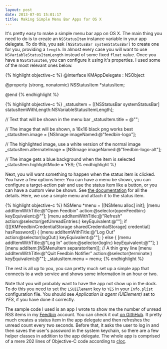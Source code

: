 ```yaml
---
layout: post
date: 2013-07-01 15:01:17
title: Making Simple Menu Bar Apps for OS X
---
```


It's pretty easy to make a simple menu bar app on OS X. The main thing you need to do is to create an `NSStatusItem` instance variable in your app delegate. To do this, you ask `[NSStatusBar systemStatusBar]` to create one for you, providing a `length`. In almost every case you will want to use `NSVariableStatusItemLength` instead of some fixed `float` value. Once you have a `NSStatusItem`, you can configure it using it's properties. I used some of the most relevant ones below.

{% highlight objective-c %}
@interface KMAppDelegate : NSObject <NSApplicationDelegate>
    
@property (strong, nonatomic) NSStatusItem *statusItem;
    
@end
{% endhighlight %}

{% highlight objective-c %}
_statusItem = [[NSStatusBar systemStatusBar] statusItemWithLength:NSVariableStatusItemLength];

// Text that will be shown in the menu bar
_statusItem.title = @"";

// The image that will be shown, a 16x16 black png works best
_statusItem.image = [NSImage imageNamed:@"feedbin-logo"];

// The highlighted image, use a white version of the normal image
_statusItem.alternateImage = [NSImage imageNamed:@"feedbin-logo-alt"];

// The image gets a blue background when the item is selected
_statusItem.highlightMode = YES;
{% endhighlight %}
    
Next, you will want something to happen when the status item is clicked. You have a few options here: You can have a menu be shown, you can configure a target-action pair and use the status item like a button, or you can have a custom view be shown. See [the documentation](https://developer.apple.com/library/mac/#documentation/Cocoa/Reference/ApplicationKit/Classes/NSStatusItem_Class/Reference/Reference.html) for all the details. Here, we use a simple menu and attach it to the status item.

{% highlight objective-c %}
NSMenu *menu = [[NSMenu alloc] init];
[menu addItemWithTitle:@"Open Feedbin" action:@selector(openFeedbin:) keyEquivalent:@""];
[menu addItemWithTitle:@"Refresh" action:@selector(getUnreadEntries:) keyEquivalent:@""];
if ([[[KMFeedbinCredentialStorage sharedCredentialStorage] credential] hasPassword]) {
    [menu addItemWithTitle:@"Log Out" action:@selector(logOut:) keyEquivalent:@""];
} else {
    [menu addItemWithTitle:@"Log In" action:@selector(logIn:) keyEquivalent:@""];
}
[menu addItem:[NSMenuItem separatorItem]]; // A thin grey line
[menu addItemWithTitle:@"Quit Feedbin Notifier" action:@selector(terminate:) keyEquivalent:@""];
_statusItem.menu = menu;
{% endhighlight %}

The rest is all up to you, you can pretty much set up a simple app that connects to a web service and shows some information in an hour or two.

Note that you will probably want to have the app not show up in the dock. To do this you need to set the `LSUIElement` key to `YES` in your `Info.plist` configuration file. You should see *Application is agent (UIElement)* set to *YES*, if you have done it correctly.

The sample code I used is an app I wrote to show me the number of unread RSS items in my [Feedbin](https://feedbin.me) account. You can check it out [on GithHub](https://github.com/kmikael/FeedbinNotifier). It pretty much creates a status item in the app delegate and then refreshes the unread count every two seconds. Before that, it asks the user to log in and then saves the user's password in the system keychain, so there are a few helper classes in addition to the app delegate. The whole app is comprised of a mere 202 lines of Objective-C code according to [cloc](http://cloc.sourceforge.net).
